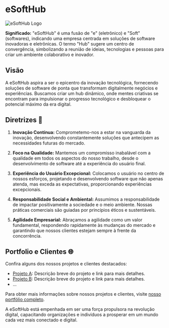 # eSoftHub

![eSoftHub Logo](link-para-o-logo.png)

**Significado:**
"eSoftHub" é uma fusão de "e" (eletrônico) e "Soft" (softwares), indicando uma empresa centrada em soluções de software inovadoras e eletrônicas. O termo "Hub" sugere um centro de convergência, simbolizando a reunião de ideias, tecnologias e pessoas para criar um ambiente colaborativo e inovador.

## Visão
A eSoftHub aspira a ser o epicentro da inovação tecnológica, fornecendo soluções de software de ponta que transformam digitalmente negócios e experiências. Buscamos criar um hub dinâmico, onde mentes criativas se encontram para impulsionar o progresso tecnológico e desbloquear o potencial máximo da era digital.

## Diretrizes 🚀

1. **Inovação Contínua:** Comprometemo-nos a estar na vanguarda da inovação, desenvolvendo constantemente soluções que antecipem as necessidades futuras do mercado.

2. **Foco na Qualidade:** Mantemos um compromisso inabalável com a qualidade em todos os aspectos do nosso trabalho, desde o desenvolvimento de software até a experiência do usuário final.

3. **Experiência do Usuário Excepcional:** Colocamos o usuário no centro de nossos esforços, projetando e desenvolvendo software que não apenas atenda, mas exceda as expectativas, proporcionando experiências excepcionais.

4. **Responsabilidade Social e Ambiental:** Assumimos a responsabilidade de impactar positivamente a sociedade e o meio ambiente. Nossas práticas comerciais são guiadas por princípios éticos e sustentáveis.

5. **Agilidade Empresarial:** Abraçamos a agilidade como um valor fundamental, respondendo rapidamente às mudanças do mercado e garantindo que nossos clientes estejam sempre à frente da concorrência.

## Portfolio e Clientes 🌐

Confira alguns dos nossos projetos e clientes destacados:

- [Projeto A](link-para-projeto-a): Descrição breve do projeto e link para mais detalhes.
- [Projeto B](link-para-projeto-b): Descrição breve do projeto e link para mais detalhes.
- ...

Para obter mais informações sobre nossos projetos e clientes, visite [nosso portfólio completo](link-para-portfolio).

A eSoftHub está empenhada em ser uma força propulsora na revolução digital, capacitando organizações e indivíduos a prosperar em um mundo cada vez mais conectado e digital.
